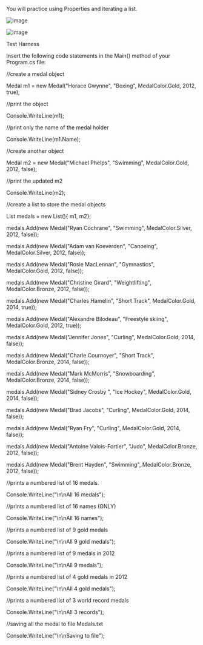You will practice using Properties and iterating a list.

![image](https://github.com/dyeyniyel/comp123-lab2-part2-Medals/assets/158533198/9e4409ee-edae-48fd-88db-d681284cd628)

![image](https://github.com/dyeyniyel/comp123-lab2-part2-Medals/assets/158533198/744fea6e-1a9b-40b3-957d-d3431c0aab2d)

Test Harness

Insert the following code statements in the Main() method of your Program.cs file:





 //create a medal object

 Medal m1 = new Medal("Horace Gwynne", "Boxing", MedalColor.Gold, 2012, true);

 //print the object

 Console.WriteLine(m1);

 //print only the name of the medal holder

 Console.WriteLine(m1.Name);



 //create another object

 Medal m2 = new Medal("Michael Phelps", "Swimming", MedalColor.Gold, 2012, false);

 //print the updated m2

 Console.WriteLine(m2); 







 //create a list to store the medal objects

 List<Medal> medals = new List<Medal>(){ m1, m2};

 

 medals.Add(new Medal("Ryan Cochrane", "Swimming", MedalColor.Silver, 2012, false));

 medals.Add(new Medal("Adam van Koeverden", "Canoeing", MedalColor.Silver, 2012, false));

 medals.Add(new Medal("Rosie MacLennan", "Gymnastics", MedalColor.Gold, 2012, false));

 medals.Add(new Medal("Christine Girard", "Weightlifting", MedalColor.Bronze, 2012, false));

 medals.Add(new Medal("Charles Hamelin", "Short Track", MedalColor.Gold, 2014, true));

 medals.Add(new Medal("Alexandre Bilodeau", "Freestyle skiing", MedalColor.Gold, 2012, true));

 medals.Add(new Medal("Jennifer Jones", "Curling", MedalColor.Gold, 2014, false));

 medals.Add(new Medal("Charle Cournoyer", "Short Track", MedalColor.Bronze, 2014, false));

 medals.Add(new Medal("Mark McMorris", "Snowboarding", MedalColor.Bronze, 2014, false));

 medals.Add(new Medal("Sidney Crosby ", "Ice Hockey", MedalColor.Gold, 2014, false));

 medals.Add(new Medal("Brad Jacobs", "Curling", MedalColor.Gold, 2014, false));

 medals.Add(new Medal("Ryan Fry", "Curling", MedalColor.Gold, 2014, false));

 medals.Add(new Medal("Antoine Valois-Fortier", "Judo", MedalColor.Bronze, 2012, false));

 medals.Add(new Medal("Brent Hayden", "Swimming", MedalColor.Bronze, 2012, false));



 //prints a numbered list of 16 medals.

 Console.WriteLine("\n\nAll 16 medals"); 

 

 //prints a numbered list of 16 names (ONLY)

 Console.WriteLine("\n\nAll 16 names"); 

 

 //prints a numbered list of 9 gold medals

 Console.WriteLine("\n\nAll 9 gold medals"); 



 //prints a numbered list of 9 medals in 2012

 Console.WriteLine("\n\nAll 9 medals"); 



 //prints a numbered list of 4 gold medals in 2012

 Console.WriteLine("\n\nAll 4 gold medals"); 



 //prints a numbered list of 3 world record medals

 Console.WriteLine("\n\nAll 3 records"); 



  //saving all the medal to file Medals.txt

 Console.WriteLine("\n\nSaving to file"); 


